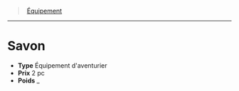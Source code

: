 ﻿---
!EquipmentItem
Type: Équipement d'aventurier
Price: 2 pc
Weight: _
Id: equipment_hd.md#savon
ParentLink: equipment_hd.md#Équipement
Name: Savon
ParentName: Équipement
NameLevel: 1
Attributes: {}
---
> [Équipement](hd_equipment.md)

---

# Savon

- **Type** Équipement d'aventurier
- **Prix** 2 pc
- **Poids** _

